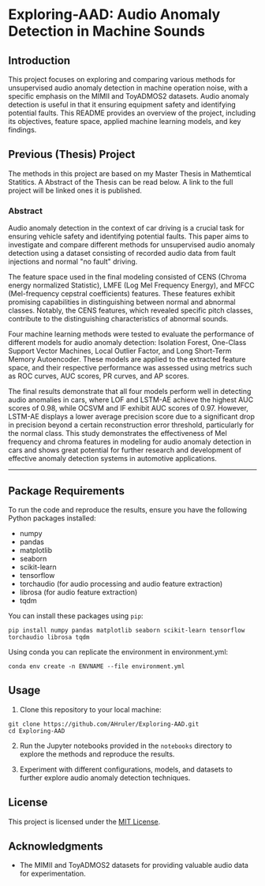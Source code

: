 # Exploring-AAD: Audio Anomaly Detection in Machine Sounds

## Introduction

This project focuses on exploring and comparing various methods for unsupervised audio anomaly detection in machine operation noise, with a specific emphasis on the MIMII and ToyADMOS2 datasets. 
Audio anomaly detection is useful in that it ensuring equipment safety and identifying potential faults. 
This README provides an overview of the project, including its objectives, feature space, applied machine learning models, and key findings.

## Previous (Thesis) Project
The methods in this project are based on my Master Thesis in Mathemtical Statitics. A Abstract of the Thesis can be read below. A link to the full project will be linked ones it is published.

### Abstract
Audio anomaly detection in the context of car driving is a crucial task for ensuring vehicle safety and identifying potential faults. This paper aims to investigate and compare different methods for unsupervised audio anomaly detection using a dataset consisting of recorded audio data from fault injections and normal "no fault" driving.

The feature space used in the final modeling consisted of CENS (Chroma energy normalized Statistic), LMFE (Log Mel Frequency Energy), and MFCC (Mel-frequency cepstral coefficients) features. These features exhibit promising capabilities in distinguishing between normal and abnormal classes. Notably, the CENS features, which revealed specific pitch classes, contribute to the distinguishing characteristics of abnormal sounds.

Four machine learning methods were tested to evaluate the performance of different models for audio anomaly detection: Isolation Forest, One-Class Support Vector Machines, Local Outlier Factor, and Long Short-Term Memory Autoencoder. These models are applied to the extracted feature space, and their respective performance was assessed using metrics such as ROC curves, AUC scores, PR curves, and AP scores.

The final results demonstrate that all four models perform well in detecting audio anomalies in cars, where LOF and LSTM-AE achieve the highest AUC scores of 0.98, while OCSVM and IF exhibit AUC scores of 0.97. However, LSTM-AE displays a lower average precision score due to a significant drop in precision beyond a certain reconstruction error threshold, particularly for the normal class. This study demonstrates the effectiveness of Mel frequency and chroma features in modeling for audio anomaly detection in cars and shows great potential for further research and development of effective anomaly detection systems in automotive applications.

***

## Package Requirements

To run the code and reproduce the results, ensure you have the following Python packages installed:

- numpy
- pandas
- matplotlib
- seaborn
- scikit-learn
- tensorflow
- torchaudio (for audio processing and audio feature extraction)
- librosa (for audio feature extraction)
- tqdm 

You can install these packages using `pip`:
```console
pip install numpy pandas matplotlib seaborn scikit-learn tensorflow torchaudio librosa tqdm
```
Using conda you can replicate the environment in environment.yml:
```console
conda env create -n ENVNAME --file environment.yml
```

## Usage

1. Clone this repository to your local machine:
```console
git clone https://github.com/AHruler/Exploring-AAD.git
cd Exploring-AAD
```


2. Run the Jupyter notebooks provided in the `notebooks` directory to explore the methods and reproduce the results.

3. Experiment with different configurations, models, and datasets to further explore audio anomaly detection techniques.

## License

This project is licensed under the [MIT License](LICENSE).

## Acknowledgments

- The MIMII and ToyADMOS2 datasets for providing valuable audio data for experimentation.

